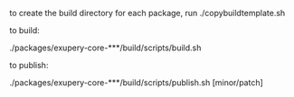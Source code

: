 to create the build directory for each package, run ./copybuildtemplate.sh

to build:

./packages/exupery-core-***/build/scripts/build.sh

to publish:

./packages/exupery-core-***/build/scripts/publish.sh [minor/patch]
